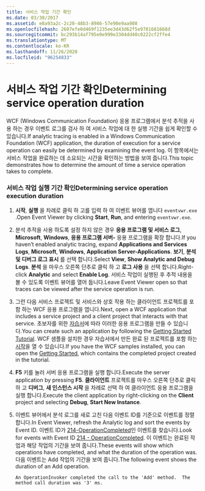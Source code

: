 ```yaml
---
title: 서비스 작업 기간 확인
ms.date: 03/30/2017
ms.assetid: e8a93a2c-2c20-48b3-8986-57e90e9aa908
ms.openlocfilehash: 2607efe0d469f1235ee3d43d62f5e9781681668d
ms.sourcegitcommit: bc293b14af795e0e999e3304dd40c0222cf2ffe4
ms.translationtype: MT
ms.contentlocale: ko-KR
ms.lasthandoff: 11/26/2020
ms.locfileid: "96254833"
---
```

# <a name="determining-service-operation-duration"></a><span data-ttu-id="15631-102">서비스 작업 기간 확인</span><span class="sxs-lookup"><span data-stu-id="15631-102">Determining service operation duration</span></span>

<span data-ttu-id="15631-103">WCF (Windows Communication Foundation) 응용 프로그램에서 분석 추적을 사용 하는 경우 이벤트 로그를 검사 하 여 서비스 작업에 대 한 실행 기간을 쉽게 확인할 수 있습니다.</span><span class="sxs-lookup"><span data-stu-id="15631-103">If analytic tracing is enabled in a Windows Communication Foundation (WCF) application, the duration of execution for a service operation can easily be determined by examining the event log.</span></span>  <span data-ttu-id="15631-104">이 항목에서는 서비스 작업을 완료하는 데 소요되는 시간을 확인하는 방법을 보여 줍니다.</span><span class="sxs-lookup"><span data-stu-id="15631-104">This topic demonstrates how to determine the amount of time a service operation takes to complete.</span></span>  
  
### <a name="determining-service-operation-execution-duration"></a><span data-ttu-id="15631-105">서비스 작업 실행 기간 확인</span><span class="sxs-lookup"><span data-stu-id="15631-105">Determining service operation execution duration</span></span>  
  
1. <span data-ttu-id="15631-106">**시작**, **실행** 을 차례로 클릭 하 고를 입력 하 여 이벤트 뷰어를 엽니다 `eventvwr.exe` .</span><span class="sxs-lookup"><span data-stu-id="15631-106">Open Event Viewer by clicking **Start**, **Run**, and entering `eventvwr.exe`.</span></span>  
  
2. <span data-ttu-id="15631-107">분석 추적을 사용 하도록 설정 하지 않은 경우 **응용 프로그램 및 서비스 로그**, **Microsoft**, **Windows**, **응용 프로그램 서버-** 응용 프로그램을 확장 합니다.</span><span class="sxs-lookup"><span data-stu-id="15631-107">If you haven’t enabled analytic tracing, expand **Applications and Services Logs**, **Microsoft**, **Windows**, **Application Server-Applications**.</span></span> <span data-ttu-id="15631-108">**보기**, **분석 및 디버그 로그 표시** 를 선택 합니다.</span><span class="sxs-lookup"><span data-stu-id="15631-108">Select **View**, **Show Analytic and Debug Logs**.</span></span> <span data-ttu-id="15631-109">**분석** 을 마우스 오른쪽 단추로 클릭 하 고 **로그 사용** 을 선택 합니다.</span><span class="sxs-lookup"><span data-stu-id="15631-109">Right-click **Analytic** and select **Enable Log**.</span></span> <span data-ttu-id="15631-110">서비스 작업이 실행된 후 추적 내용을 볼 수 있도록 이벤트 뷰어를 열어 둡니다.</span><span class="sxs-lookup"><span data-stu-id="15631-110">Leave Event Viewer open so that traces can be viewed after the service operation is run.</span></span>  
  
3. <span data-ttu-id="15631-111">그런 다음 서비스 프로젝트 및 서비스와 상호 작용 하는 클라이언트 프로젝트를 포함 하는 WCF 응용 프로그램을 엽니다.</span><span class="sxs-lookup"><span data-stu-id="15631-111">Next, open a WCF application that includes a service project and a client project that interacts with that service.</span></span>  <span data-ttu-id="15631-112">초보자를 위한 [자습서](../../getting-started-tutorial.md)에 따라 이러한 응용 프로그램을 만들 수 있습니다.</span><span class="sxs-lookup"><span data-stu-id="15631-112">You can create such an application by following the [Getting Started Tutorial](../../getting-started-tutorial.md).</span></span>  <span data-ttu-id="15631-113">WCF 샘플을 설치한 경우 자습서에서 만든 완료 된 프로젝트를 포함 하는 [시작](../../samples/getting-started-sample.md)을 열 수 있습니다.</span><span class="sxs-lookup"><span data-stu-id="15631-113">If you have the WCF samples installed, you can open the [Getting Started](../../samples/getting-started-sample.md), which contains the completed project created in the tutorial.</span></span>  
  
4. <span data-ttu-id="15631-114">**F5** 키를 눌러 서버 응용 프로그램을 실행 합니다.</span><span class="sxs-lookup"><span data-stu-id="15631-114">Execute the server application by pressing **F5**.</span></span> <span data-ttu-id="15631-115">**클라이언트** 프로젝트를 마우스 오른쪽 단추로 클릭 하 고 **디버그**, **새 인스턴스 시작** 을 차례로 선택 하 여 클라이언트 응용 프로그램을 실행 합니다.</span><span class="sxs-lookup"><span data-stu-id="15631-115">Execute the client application by right-clicking on the **Client** project and selecting **Debug**, **Start New Instance**.</span></span>  
  
5. <span data-ttu-id="15631-116">이벤트 뷰어에서 분석 로그를 새로 고친 다음 이벤트 ID를 기준으로 이벤트를 정렬합니다.</span><span class="sxs-lookup"><span data-stu-id="15631-116">In Event Viewer, refresh the Analytic log and sort the events by Event ID.</span></span>  <span data-ttu-id="15631-117">이벤트 ID가 [214-OperationCompleted](214-operationcompleted.md)인 이벤트를 찾습니다.</span><span class="sxs-lookup"><span data-stu-id="15631-117">Look for events with Event ID [214 - OperationCompleted](214-operationcompleted.md).</span></span>  <span data-ttu-id="15631-118">이 이벤트는 완료된 작업과 해당 작업의 기간을 보여 줍니다.</span><span class="sxs-lookup"><span data-stu-id="15631-118">These events will show which operations have completed, and what the duration of the operation was.</span></span>  <span data-ttu-id="15631-119">다음 이벤트는 Add 작업의 기간을 보여 줍니다.</span><span class="sxs-lookup"><span data-stu-id="15631-119">The following event shows the duration of an Add operation.</span></span>  
  
    ```output  
    An OperationInvoker completed the call to the 'Add' method.  The method call duration was '3' ms.  
    ```
